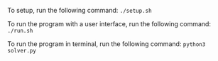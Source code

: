 To setup, run the following command: `./setup.sh`

To run the program with a user interface, run the following command: `./run.sh`

To run the program in terminal, run the following command: `python3 solver.py`

